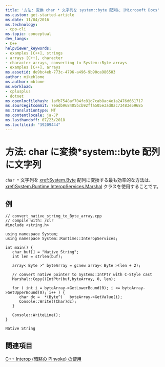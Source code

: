 ```yaml
---
title: '方法: 変換 char * 文字列を system::byte 配列に |Microsoft Docs'
ms.custom: get-started-article
ms.date: 11/04/2016
ms.technology:
- cpp-cli
ms.topic: conceptual
dev_langs:
- C++
helpviewer_keywords:
- examples [C++], strings
- arrays [C++], character
- character arrays, converting to System::Byte arrays
- examples [C++], arrays
ms.assetid: de9bc4eb-773c-4796-a496-9b90ca986503
author: mikeblome
ms.author: mblome
ms.workload:
- cplusplus
- dotnet
ms.openlocfilehash: 1afb7548af704fc81d7cab8ac4e1a2476d661717
ms.sourcegitcommit: 7eadb968405bcb92ffa505e3ad8ac73483e59685
ms.translationtype: MT
ms.contentlocale: ja-JP
ms.lasthandoff: 07/23/2018
ms.locfileid: "39209444"
---
```

# <a name="how-to-convert-char--string-to-systembyte-array"></a>方法: char に変換\*system::byte 配列に文字列
`char *` 文字列を <xref:System.Byte> 配列に変換する最も効率的な方法は、<xref:System.Runtime.InteropServices.Marshal> クラスを使用することです。  
  
## <a name="example"></a>例  
  
```  
// convert_native_string_to_Byte_array.cpp  
// compile with: /clr  
#include <string.h>  
  
using namespace System;  
using namespace System::Runtime::InteropServices;  
  
int main() {  
   char buf[] = "Native String";  
   int len = strlen(buf);  
  
   array< Byte >^ byteArray = gcnew array< Byte >(len + 2);  
  
   // convert native pointer to System::IntPtr with C-Style cast  
   Marshal::Copy((IntPtr)buf,byteArray, 0, len);  
  
   for ( int i = byteArray->GetLowerBound(0); i <= byteArray->GetUpperBound(0); i++ ) {  
      char dc =  *(Byte^)   byteArray->GetValue(i);  
      Console::Write((Char)dc);  
   }  
  
   Console::WriteLine();  
}  
```  
  
```  
Native String  
```  
  
## <a name="see-also"></a>関連項目  
 [C++ Interop (暗黙の PInvoke) の使用](../dotnet/using-cpp-interop-implicit-pinvoke.md)